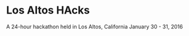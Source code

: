 Los Altos HAcks
==============

A 24-hour hackathon held in Los Altos, California
January 30 - 31, 2016